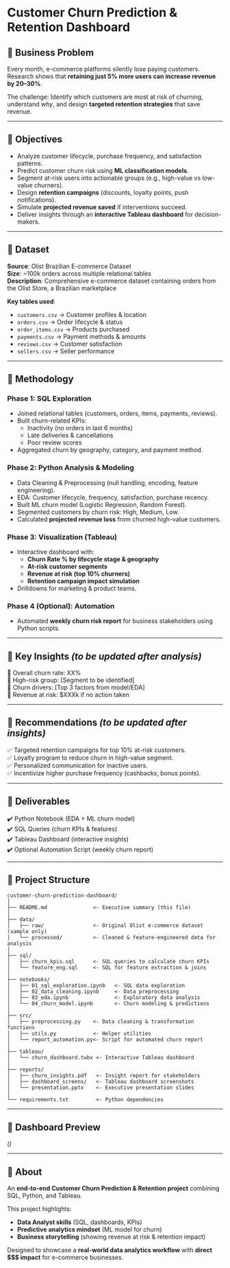 # Customer Churn Prediction & Retention Dashboard  

## 🔹 Business Problem  
Every month, e-commerce platforms silently lose paying customers. Research shows that **retaining just 5% more users can increase revenue by 20–30%**.  

The challenge: Identify which customers are most at risk of churning, understand *why*, and design **targeted retention strategies** that save revenue.  

---

## 🔹 Objectives  
- Analyze customer lifecycle, purchase frequency, and satisfaction patterns.  
- Predict customer churn risk using **ML classification models**.  
- Segment at-risk users into actionable groups (e.g., high-value vs low-value churners).  
- Design **retention campaigns** (discounts, loyalty points, push notifications).  
- Simulate **projected revenue saved** if interventions succeed.  
- Deliver insights through an **interactive Tableau dashboard** for decision-makers.  

---

## 🔹 Dataset  
**Source**: Olist Brazilian E-commerce Dataset  
**Size**: ~100k orders across multiple relational tables  
**Description**: Comprehensive e-commerce dataset containing orders from the Olist Store, a Brazilian marketplace  

**Key tables used**:  
- `customers.csv` → Customer profiles & location  
- `orders.csv` → Order lifecycle & status  
- `order_items.csv` → Products purchased  
- `payments.csv` → Payment methods & amounts  
- `reviews.csv` → Customer satisfaction  
- `sellers.csv` → Seller performance  

---

## 🔹 Methodology  

### Phase 1: SQL Exploration  
- Joined relational tables (customers, orders, items, payments, reviews).  
- Built churn-related KPIs:  
  - Inactivity (no orders in last 6 months)  
  - Late deliveries & cancellations  
  - Poor review scores  
- Aggregated churn by geography, category, and payment method.  

### Phase 2: Python Analysis & Modeling  
- Data Cleaning & Preprocessing (null handling, encoding, feature engineering).  
- EDA: Customer lifecycle, frequency, satisfaction, purchase recency.  
- Built ML churn model (Logistic Regression, Random Forest).  
- Segmented customers by churn risk: High, Medium, Low.  
- Calculated **projected revenue loss** from churned high-value customers.  

### Phase 3: Visualization (Tableau)  
- Interactive dashboard with:  
  - **Churn Rate % by lifecycle stage & geography**  
  - **At-risk customer segments**  
  - **Revenue at risk (top 10% churners)**  
  - **Retention campaign impact simulation**  
- Drilldowns for marketing & product teams.  

### Phase 4 (Optional): Automation  
- Automated **weekly churn risk report** for business stakeholders using Python scripts.  

---

## 🔹 Key Insights *(to be updated after analysis)*  
📌 Overall churn rate: XX%  
📌 High-risk group: [Segment to be identified]  
📌 Churn drivers: [Top 3 factors from model/EDA]  
📌 Revenue at risk: $XXXk if no action taken  

---

## 🔹 Recommendations *(to be updated after insights)*  
✅ Targeted retention campaigns for top 10% at-risk customers.  
✅ Loyalty program to reduce churn in high-value segment.  
✅ Personalized communication for inactive users.  
✅ Incentivize higher purchase frequency (cashbacks, bonus points).  

---

## 🔹 Deliverables  
✔️ Python Notebook (EDA + ML churn model)  
✔️ SQL Queries (churn KPIs & features)  
✔️ Tableau Dashboard (interactive insights)  
✔️ Optional Automation Script (weekly churn report)  

---

## 🔹 Project Structure  

```text
customer-churn-prediction-dashboard/
│
├── README.md               <- Executive summary (this file)
│
├── data/                   
│   ├── raw/                <- Original Olist e-commerce dataset (sample only)
│   └── processed/          <- Cleaned & feature-engineered data for analysis
│
├── sql/                    
│   ├── churn_kpis.sql      <- SQL queries to calculate churn KPIs
│   └── feature_eng.sql     <- SQL for feature extraction & joins
│
├── notebooks/              
│   ├── 01_sql_exploration.ipynb   <- SQL data exploration
│   ├── 02_data_cleaning.ipynb     <- Data preprocessing
│   ├── 03_eda.ipynb               <- Exploratory data analysis
│   └── 04_churn_model.ipynb       <- Churn modeling & predictions
│
├── src/                    
│   ├── preprocessing.py    <- Data cleaning & transformation functions
│   ├── utils.py            <- Helper utilities
│   └── report_automation.py<- Script for automated churn report
│
├── tableau/                
│   └── churn_dashboard.twbx <- Interactive Tableau dashboard
│
├── reports/                
│   ├── churn_insights.pdf   <- Insight report for stakeholders
│   ├── dashboard_screens/   <- Tableau dashboard screenshots
│   └── presentation.pptx    <- Executive presentation slides
│
└── requirements.txt         <- Python dependencies
```

---

## 🔹 Dashboard Preview  
*(<Tableau visuals>)*  

---

## 🔹 About  
An **end-to-end Customer Churn Prediction & Retention project** combining SQL, Python, and Tableau.  

This project highlights:  
- **Data Analyst skills** (SQL, dashboards, KPIs)  
- **Predictive analytics mindset** (ML model for churn)  
- **Business storytelling** (showing revenue at risk & retention impact)  

Designed to showcase a **real-world data analytics workflow** with **direct $$$ impact** for e-commerce businesses.  


